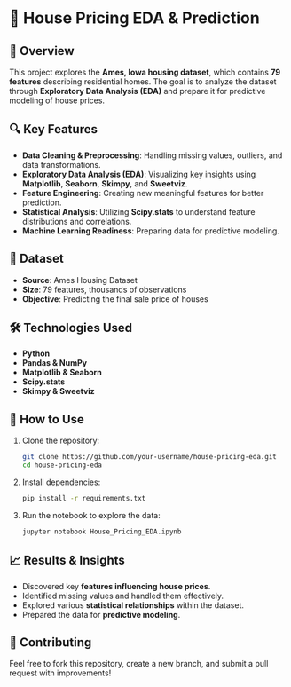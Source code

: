# 🏡 House Pricing EDA & Prediction

## 📌 Overview
This project explores the **Ames, Iowa housing dataset**, which contains **79 features** describing residential homes. The goal is to analyze the dataset through **Exploratory Data Analysis (EDA)** and prepare it for predictive modeling of house prices.

## 🔍 Key Features
- **Data Cleaning & Preprocessing**: Handling missing values, outliers, and data transformations.
- **Exploratory Data Analysis (EDA)**: Visualizing key insights using **Matplotlib**, **Seaborn**, **Skimpy**, and **Sweetviz**.
- **Feature Engineering**: Creating new meaningful features for better prediction.
- **Statistical Analysis**: Utilizing **Scipy.stats** to understand feature distributions and correlations.
- **Machine Learning Readiness**: Preparing data for predictive modeling.

## 📂 Dataset
- **Source**: Ames Housing Dataset
- **Size**: 79 features, thousands of observations
- **Objective**: Predicting the final sale price of houses

## 🛠️ Technologies Used
- **Python**
- **Pandas & NumPy**
- **Matplotlib & Seaborn**
- **Scipy.stats**
- **Skimpy & Sweetviz**

## 🚀 How to Use
1. Clone the repository:
   ```bash
   git clone https://github.com/your-username/house-pricing-eda.git
   cd house-pricing-eda
   ```
2. Install dependencies:
   ```bash
   pip install -r requirements.txt
   ```
3. Run the notebook to explore the data:
   ```bash
   jupyter notebook House_Pricing_EDA.ipynb
   ```

## 📈 Results & Insights
- Discovered key **features influencing house prices**.
- Identified missing values and handled them effectively.
- Explored various **statistical relationships** within the dataset.
- Prepared the data for **predictive modeling**.

## 🤝 Contributing
Feel free to fork this repository, create a new branch, and submit a pull request with improvements!
